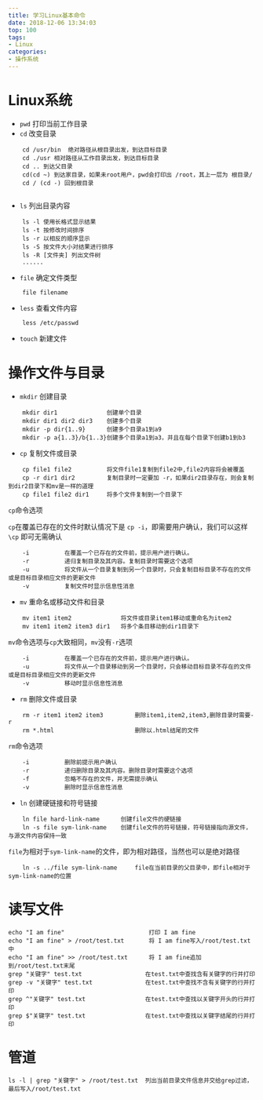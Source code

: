 ```yaml
---
title: 学习Linux基本命令
date: 2018-12-06 13:34:03
top: 100
tags:
- Linux
categories:
- 操作系统
---
```

# Linux系统
* `pwd` 打印当前工作目录
* `cd` 改变目录
```
    cd /usr/bin  绝对路径从根目录出发，到达目标目录
    cd ./usr 相对路径从工作目录出发，到达目标目录
    cd .. 到达父目录
    cd(cd ~) 到达家目录，如果未root用户，pwd会打印出 /root，其上一层为 根目录/
    cd / (cd -) 回到根目录


```
* `ls` 列出目录内容
```
    ls -l 使用长格式显示结果
    ls -t 按修改时间排序
    ls -r 以相反的顺序显示
    ls -S 按文件大小对结果进行排序
    ls -R [文件夹] 列出文件树
    ......
```
* `file` 确定文件类型
```
    file filename
```
* `less` 查看文件内容
```
    less /etc/passwd
```
* `touch` 新建文件

# 操作文件与目录
* `mkdir` 创建目录
```
    mkdir dir1              创建单个目录
    mkdir dir1 dir2 dir3    创建多个目录
    mkdir -p dir{1..9}      创建多个目录a1到a9
    mkdir -p a{1..3}/b{1..3}创建多个目录a1到a3，并且在每个目录下创建b1到b3
```
* `cp` 复制文件或目录
```
    cp file1 file2          将文件file1复制到file2中,file2内容将会被覆盖
    cp -r dir1 dir2         复制目录时一定要加 -r，如果dir2目录存在，则会复制到dir2目录下和mv是一样的道理
    cp file1 file2 dir1     将多个文件复制到一个目录下
```
`cp`命令选项

`cp`在覆盖已存在的文件时默认情况下是 `cp -i`，即需要用户确认，我们可以这样 `\cp` 即可无需确认
```
    -i          在覆盖一个已存在的文件前，提示用户进行确认。
    -r          递归复制目录及其内容。复制目录时需要这个选项
    -u          将文件从一个目录复制到另一个目录时，只会复制目标目录不存在的文件或是目标目录相应文件的更新文件
    -v          复制文件时显示信息性消息
```
* `mv` 重命名或移动文件和目录
```
    mv item1 item2              将文件或目录item1移动或重命名为item2
    mv item1 item2 item3 dir1   将多个条目移动到dir1目录下
```
`mv`命令选项与`cp`大致相同，`mv`没有`-r`选项
```
    -i          在覆盖一个已存在的文件前，提示用户进行确认。
    -u          将文件从一个目录移动到另一个目录时，只会移动目标目录不存在的文件或是目标目录相应文件的更新文件
    -v          移动时显示信息性消息
```
* `rm` 删除文件或目录
```
    rm -r item1 item2 item3         删除item1,item2,item3,删除目录时需要-r
    rm *.html                       删除以.html结尾的文件
```
`rm`命令选项
```
    -i          删除前提示用户确认
    -r          递归删除目录及其内容。删除目录时需要这个选项
    -f          忽略不存在的文件，并无需提示确认
    -v          删除时显示信息性消息
```
* `ln` 创建硬链接和符号链接
```
    ln file hard-link-name      创建file文件的硬链接
    ln -s file sym-link-name    创建file文件的符号链接，符号链接指向源文件，与源文件内容保持一致
```
`file`为相对于`sym-link-name`的文件，即为相对路径，当然也可以是绝对路径
```
    ln -s ../file sym-link-name     file在当前目录的父目录中，即file相对于sym-link-name的位置
```

# 读写文件
```
echo "I am fine"                        打印 I am fine
echo "I am fine" > /root/test.txt       将 I am fine写入/root/test.txt中
echo "I am fine" >> /root/test.txt      将 I am fine追加到/root/test.txt末尾
grep "关键字" test.txt                  在test.txt中查找含有关键字的行并打印
grep -v "关键字" test.txt               在test.txt中查找不含有关键字的行并打印
grep ^"关键字" test.txt                 在test.txt中查找以关键字开头的行并打印
grep $"关键字" test.txt                 在test.txt中查找以关键字结尾的行并打印
```

# 管道
```
ls -l | grep "关键字" > /root/test.txt  列出当前目录文件信息并交给grep过滤，最后写入/root/test.txt
```